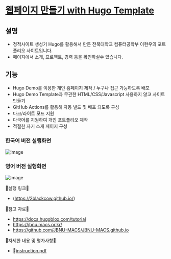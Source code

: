 # [웹페이지 만들기 with Hugo Template](https://2blackcow.github.io/)

## 설명
- 정적사이트 생성기 Hugo를 활용해서 만든 전북대학교 컴퓨터공학부 이현우의 포트폴리오 사이트입니다.
- 페이지에서 소개, 프로젝트, 경력 등을 확인하실수 있습니다.


## 기능
- Hugo Demo를 이용한 개인 홈페이지 제작 / 누구나 접근 가능하도록 배포
- Hugo Demo Template과 무관한 HTML/CSS/Javascript 사용하지 않고 사이트 만들기
- GitHub Actions를 활용해 자동 빌드 및 배포 되도록 구성
- 다크/라이트 모드 지원
- 다국어를 지원하여 개인 포트폴리오 제작
- 적절한 자기 소개 페이지 구성
  

### 한국어 버전 실행화면
![image](https://github.com/user-attachments/assets/0bacd597-f0e0-4f65-9b67-db843be16e9f)

### 영어 버전 실행화면
![image](https://github.com/user-attachments/assets/a4533d64-471c-4f99-9e5a-375ccfa21faa)




📍실행 링크📍
- (https://2blackcow.github.io/)

📍참고 자료📍
- https://docs.hugoblox.com/tutorial
- https://jbnu.macs.or.kr/
- https://github.com/JBNU-MACS/JBNU-MACS.github.io
  
📍자세한 내용 및 평가사항📍
- 📜[instruction.pdf](https://github.com/user-attachments/files/17265952/instruction.pdf)
